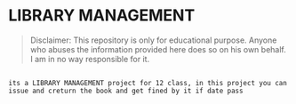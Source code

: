 # LIBRARY MANAGEMENT
> Disclaimer: This repository is only for educational purpose. Anyone who abuses the information provided here does so on his own behalf. I am in no way responsible for it.

```

its a LIBRARY MANAGEMENT project for 12 class, in this project you can issue and creturn the book and get fined by it if date pass




```


